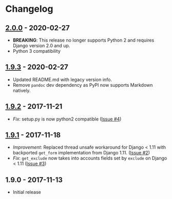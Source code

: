 # Changelog

## [2.0.0] - 2020-02-27
 - **BREAKING**: This release no longer supports Python 2 and requires Django version 2.0 and up.
 - Python 3 compatibility

## [1.9.3] - 2020-02-27
- Updated README.md with legacy version info.
- Remove `pandoc` dev dependency as PyPI now supports Markdown natively.

## [1.9.2] - 2017-11-21
- _Fix_: setup.py is now python2 compatible ([Issue #4])

## [1.9.1] - 2017-11-18
- _Improvement_: Replaced thread unsafe workaround for Django < 1.11 with backported `get_form` implementation from Django 1.11. ([Issue #2])
- _Fix_: `get_exclude` now takes into accounts fields set by `exclude` on Django < 1.11 ([Issue #3])

## 1.9.0 - 2017-11-13
- Initial release

[2.0.0]: https://github.com/inueni/django-subadmin/compare/v1.9.3...v2.0.0
[1.9.3]: https://github.com/inueni/django-subadmin/compare/v1.9.2...v1.9.3
[1.9.2]: https://github.com/inueni/django-subadmin/compare/v1.9.1...v1.9.2
[1.9.1]: https://github.com/inueni/django-subadmin/compare/v1.9.0...v1.9.1
[Issue #2]: https://github.com/inueni/django-subadmin/issues/2
[Issue #3]: https://github.com/inueni/django-subadmin/issues/3
[Issue #4]: https://github.com/inueni/django-subadmin/issues/4